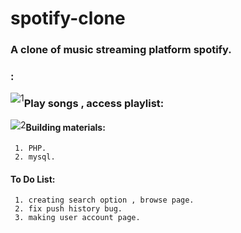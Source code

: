 # spotify-clone
### A clone of music streaming platform spotify.
### :
<img src="https://i.ibb.co/g9PK028/1.png" alt="1" border="0"
     style="float: left" 
     />
### Play songs , access playlist:
<img src="https://i.ibb.co/6FqxwSt/2.png" alt="2" border="0"
     style="float: left" 
     />
#### Building materials:     
     1. PHP.
     2. mysql.
     
#### To Do List:
     1. creating search option , browse page.
     2. fix push history bug.
     3. making user account page.
